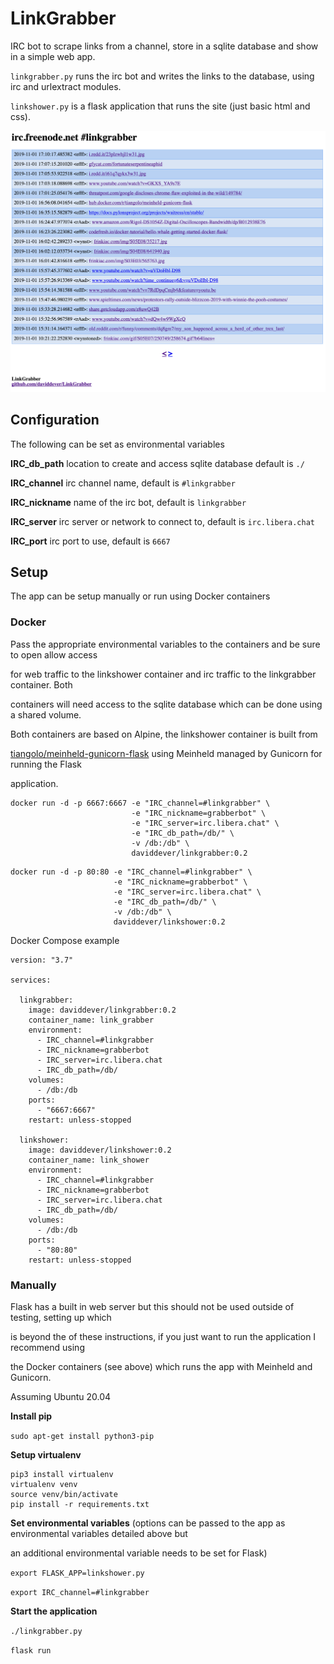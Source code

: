 # LinkGrabber

IRC bot to scrape links from a channel, store in a sqlite database and show in a simple web app.


`linkgrabber.py` runs the irc bot and writes the links to the database, using irc and urlextract modules.

`linkshower.py` is a flask application that runs the site (just basic html and css).


![alt text](https://raw.githubusercontent.com/daviddever/LinkGrabber/master/sampleimage.png "Sample Image")

## Configuration

The following can be set as environmental variables

**IRC_db_path**         location to create and access sqlite database default is `./`

**IRC_channel**         irc channel name, default is `#linkgrabber`

**IRC_nickname**        name of the irc bot, default is `linkgrabber`

**IRC_server**          irc server or network to connect to, default is `irc.libera.chat`

**IRC_port**            irc port to use, default is `6667`

## Setup

The app can be setup manually or run using Docker containers

### Docker

Pass the appropriate environmental variables to the containers and be sure to open allow access

for web traffic to the linkshower container and irc traffic to the linkgrabber container. Both

containers will need access to the sqlite database which can be done using a shared volume.


Both containers are based on Alpine, the linkshower container is built from

[tiangolo/meinheld-gunicorn-flask](https://hub.docker.com/r/tiangolo/meinheld-gunicorn-flask) using Meinheld managed by Gunicorn for running the Flask

application.


```
docker run -d -p 6667:6667 -e "IRC_channel=#linkgrabber" \
                           -e "IRC_nickname=grabberbot" \
                           -e "IRC_server=irc.libera.chat" \
                           -e "IRC_db_path=/db/" \
                           -v /db:/db" \
                           daviddever/linkgrabber:0.2
```

```
docker run -d -p 80:80 -e "IRC_channel=#linkgrabber" \
                       -e "IRC_nickname=grabberbot" \
                       -e "IRC_server=irc.libera.chat" \
                       -e "IRC_db_path=/db/" \
                       -v /db:/db" \
                       daviddever/linkshower:0.2
```

Docker Compose example

```
version: "3.7"

services:

  linkgrabber:
    image: daviddever/linkgrabber:0.2
    container_name: link_grabber
    environment:
      - IRC_channel=#linkgrabber
      - IRC_nickname=grabberbot
      - IRC_server=irc.libera.chat
      - IRC_db_path=/db/
    volumes:
      - /db:/db
    ports:
      - "6667:6667"
    restart: unless-stopped

  linkshower:
    image: daviddever/linkshower:0.2
    container_name: link_shower
    environment:
      - IRC_channel=#linkgrabber
      - IRC_nickname=grabberbot
      - IRC_server=irc.libera.chat
      - IRC_db_path=/db/
    volumes:
      - /db:/db
    ports:
      - "80:80"
    restart: unless-stopped
```

### Manually

Flask has a built in web server but this should not be used outside of testing, setting up which

is beyond the of these instructions, if you just want to run the application I recommend using 

the Docker containers (see above) which runs the app with Meinheld and Gunicorn.


Assuming Ubuntu 20.04

**Install pip**

`sudo apt-get install python3-pip`

**Setup virtualenv**

```
pip3 install virtualenv
virtualenv venv
source venv/bin/activate
pip install -r requirements.txt
```

**Set environmental variables** (options can be passed to the app as environmental variables detailed above but

an additional environmental variable needs to be set for Flask)

`export FLASK_APP=linkshower.py`

`export IRC_channel=#linkgrabber`

**Start the application**

`./linkgrabber.py`

`flask run`
